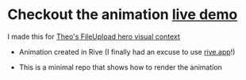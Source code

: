 # Checkout the animation [live demo](https://minimal-rive-animation-example.vercel.app/])

I made this for [Theo's FileUpload hero visual context](https://x.com/t3dotgg/status/1811305925677908421)

- Animation created in Rive (I finally had an excuse to use [rive.app](https://rive.app/)!)

- This is a minimal repo that shows how to render the animation
